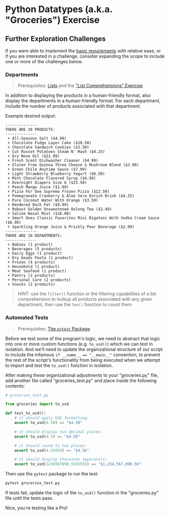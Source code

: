 # Python Datatypes (a.k.a. "Groceries") Exercise

## Further Exploration Challenges

If you were able to implement the [basic requirements](README.md) with relative ease, or if you are interested in a challenge, consider expanding the scope to include one or more of the challenges below.

### Departments

> Prerequisites: [Lists](/notes/python/datatypes/lists.md) and the ["List Comprehensions" Exercise](/exercises/list-comprehensions/README.md)

In addition to displaying the products in a human-friendly format, also display the departments in a human-friendly format. For each department, include the number of products associated with that department.

Example desired output:

    --------------
    THERE ARE 20 PRODUCTS:
    --------------
     + All-Seasons Salt ($4.99)
     + Chocolate Fudge Layer Cake ($18.50)
     + Chocolate Sandwich Cookies ($3.50)
     + Cut Russet Potatoes Steam N' Mash ($4.25)
     + Dry Nose Oil ($21.99)
     + Fresh Scent Dishwasher Cleaner ($4.99)
     + Gluten Free Quinoa Three Cheese & Mushroom Blend ($3.99)
     + Green Chile Anytime Sauce ($7.99)
     + Light Strawberry Blueberry Yogurt ($6.50)
     + Mint Chocolate Flavored Syrup ($4.50)
     + Overnight Diapers Size 6 ($25.50)
     + Peach Mango Juice ($1.99)
     + Pizza For One Suprema Frozen Pizza ($12.50)
     + Pomegranate Cranberry & Aloe Vera Enrich Drink ($4.25)
     + Pure Coconut Water With Orange ($3.50)
     + Rendered Duck Fat ($9.99)
     + Robust Golden Unsweetened Oolong Tea ($2.49)
     + Saline Nasal Mist ($16.00)
     + Smart Ones Classic Favorites Mini Rigatoni With Vodka Cream Sauce ($6.99)
     + Sparkling Orange Juice & Prickly Pear Beverage ($2.99)
    --------------
    THERE ARE 10 DEPARTMENTS:
    --------------
     + Babies (1 product)
     + Beverages (5 products)
     + Dairy Eggs (1 product)
     + Dry Goods Pasta (1 product)
     + Frozen (4 products)
     + Household (1 product)
     + Meat Seafood (1 product)
     + Pantry (2 products)
     + Personal Care (2 products)
     + Snacks (2 products)

> HINT: use the `filter()` function or the filtering capabilities of a list comprehension to lookup all products associated with any given department, then use the `len()` function to count them

### Automated Tests

> Prerequisites: [The `pytest` Package](/notes/python/packages/pytest.md)

Before we test some of the program's logic, we need to abstract that logic into one or more custom functions (e.g. `to_usd()`) which we can test in isolation. And we'll need to update the organizational structure of our script to include the infamous `if __name__ == "__main__"` convention, to prevent the rest of the script's functionality from being executed when we attempt to import and test the `to_usd()` function in isolation.

After making these organizational adjustments to your "groceries.py" file, add another file called "groceries_test.py" and place inside the following contents:

```py
# groceries_test.py

from groceries import to_usd

def test_to_usd():
    # it should apply USD formatting:
    assert to_usd(4.50) == "$4.50"

    # it should display two decimal places:
    assert to_usd(4.5) == "$4.50"

    # it should round to two places:
    assert to_usd(4.55555) == "$4.56"

    # it should display thousands separators:
    assert to_usd(1234567890.5555555) == "$1,234,567,890.56"
```

Then use the `pytest` package to run the test:

```sh
pytest groceries_test.py
```

If tests fail, update the logic of the `to_usd()` function in the "groceries.py" file until the tests pass.

Nice, you're testing like a Pro!
